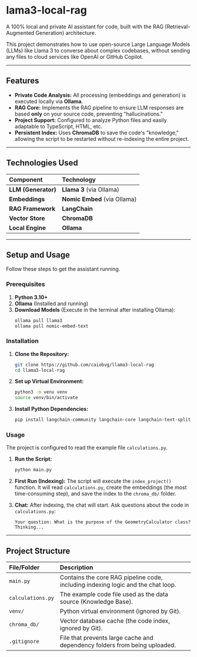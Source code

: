 # lama3-local-rag

A 100% local and private AI assistant for code, built with the RAG (Retrieval-Augmented Generation) architecture.

This project demonstrates how to use open-source Large Language Models (LLMs) like Llama 3 to converse about complex codebases, without sending any files to cloud services like OpenAI or GitHub Copilot.

---

## Features

* **Private Code Analysis:** All processing (embeddings and generation) is executed locally via **Ollama**.
* **RAG Core:** Implements the RAG pipeline to ensure LLM responses are based **only** on your source code, preventing "hallucinations."
* **Project Support:** Configured to analyze Python files and easily adaptable to TypeScript, HTML, etc.
* **Persistent Index:** Uses **ChromaDB** to save the code's "knowledge," allowing the script to be restarted without re-indexing the entire project.

---

## Technologies Used

| Component | Technology |
| :--- | :--- |
| **LLM (Generator)** | **Llama 3** (via Ollama) |
| **Embeddings** | **Nomic Embed** (via Ollama) |
| **RAG Framework** | **LangChain** | 
| **Vector Store** | **ChromaDB** | 
| **Local Engine** | **Ollama** | 

---

## Setup and Usage

Follow these steps to get the assistant running.

### Prerequisites

1.  **Python 3.10+**
2.  **Ollama** (Installed and running)
3.  **Download Models** (Execute in the terminal after installing Ollama):
    ```bash
    ollama pull llama3
    ollama pull nomic-embed-text
    ```

### Installation

1.  **Clone the Repository:**
    ```bash
    git clone https://github.com/caiobvg/llama3-local-rag
    cd llama3-local-rag
    ```

2.  **Set up Virtual Environment:**
    ```bash
    python3 -m venv venv
    source venv/bin/activate
    ```

3.  **Install Python Dependencies:**
    ```bash
    pip install langchain-community langchain-core langchain-text-splitters langchain-ollama chromadb
    ```

### Usage

The project is configured to read the example file `calculations.py`.

1.  **Run the Script:**
    ```bash
    python main.py
    ```

2.  **First Run (Indexing):**
    The script will execute the `index_project()` function. It will read `calculations.py`, create the embeddings (the most time-consuming step), and save the index to the `chroma_db/` folder.

3.  **Chat:**
    After indexing, the chat will start. Ask questions about the code in `calculations.py`:

    ```
    Your question: What is the purpose of the GeometryCalculator class?
    Thinking...
    ```

---

## Project Structure

| File/Folder | Description |
| :--- | :--- |
| `main.py` | Contains the core RAG pipeline code, including indexing logic and the chat loop. |
| `calculations.py` | The example code file used as the data source (Knowledge Base). |
| `venv/` | Python virtual environment (ignored by Git). |
| `chroma_db/` | Vector database cache (the code index, ignored by Git). |
| `.gitignore` | File that prevents large cache and dependency folders from being uploaded. |
